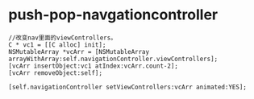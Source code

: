 # push-pop-navgationcontroller
    //改变nav里面的viewControllers。
    C * vc1 = [[C alloc] init];
    NSMutableArray *vcArr = [NSMutableArray arrayWithArray:self.navigationController.viewControllers];
    [vcArr insertObject:vc1 atIndex:vcArr.count-2];
    [vcArr removeObject:self];

    [self.navigationController setViewControllers:vcArr animated:YES];
